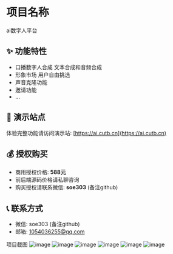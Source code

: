 # 项目名称
ai数字人平台

## ✨ 功能特性

- 口播数字人合成 文本合成和音频合成
- 形象市场 用户自由挑选
- 声音克隆功能
- 邀请功能
- ...

## 🚀 演示站点

体验完整功能请访问演示站: [https://ai.cutb.cn](https://ai.cutb.cn)

## 💰 授权购买

- 商用授权价格: **588元**
- 前后端源码价格请私聊咨询
- 购买授权请联系微信: **soe303** (备注github)

## 📞 联系方式

- 微信: soe303 (备注github)
- 邮箱: 1054036255@qq.com

项目截图
![image](https://github.com/user-attachments/assets/1dd21979-c143-4607-b4c1-bf5e03fbdab5)
![image](https://github.com/user-attachments/assets/815334cf-30d6-4a9a-9321-6a2f26a1745d)
![image](https://github.com/user-attachments/assets/f8ed9575-f6aa-4005-be53-375afc8fa99d)
![image](https://github.com/user-attachments/assets/a6d0806b-1380-439a-b8a6-7e6324e5e3cc)
![image](https://github.com/user-attachments/assets/6240b67a-47a9-44a4-bddf-2c113b5f825f)
![image](https://github.com/user-attachments/assets/27871818-d56a-42d7-a8a9-b42ae09177f6)
